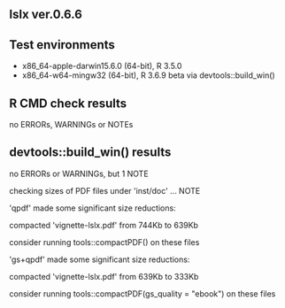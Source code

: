 ## lslx ver.0.6.6

## Test environments
* x86_64-apple-darwin15.6.0 (64-bit), R 3.5.0
* x86_64-w64-mingw32 (64-bit), R 3.6.9 beta via devtools::build_win()

## R CMD check results
no ERRORs, WARNINGs or NOTEs

## devtools::build_win() results
no ERRORs or WARNINGs, but 1 NOTE

checking sizes of PDF files under 'inst/doc' ... NOTE

'qpdf' made some significant size reductions: 

compacted 'vignette-lslx.pdf' from 744Kb to 639Kb

consider running tools::compactPDF() on these files

'gs+qpdf' made some significant size reductions:

compacted 'vignette-lslx.pdf' from 639Kb to 333Kb

consider running tools::compactPDF(gs_quality = "ebook") on these files
